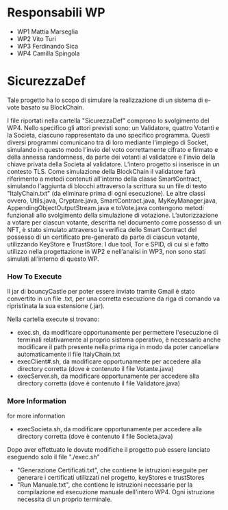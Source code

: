# Responsabili WP 

- WP1 Mattia Marseglia
- WP2 Vito Turi
- WP3 Ferdinando Sica
- WP4 Camilla Spingola

# SicurezzaDef

Tale progetto ha lo scopo di simulare la realizzazione di un sistema di e-vote basato su BlockChain.

I file riportati nella cartella "SicurezzaDef" comprono lo svolgimento del WP4. Nello specifico gli attori previsti sono: un Validatore, quattro Votanti e la Societa, ciascuno rappresentato da uno specifico programma. Questi diversi programmi comunicano tra di loro mediante l'impiego di Socket, simulando in questo modo l'invio del voto correttamente cifrato e firmato e della annessa randomness, da parte dei votanti al validatore e l'invio della chiave privata della Societa al validatore.
L’intero progetto si inserisce in un contesto TLS.
Come simulazione della BlockChain il validatore farà riferimento a metodi contenuti all'interno della classe SmartContract, simulando l'aggiunta di blocchi attraverso la scrittura su un file di testo "ItalyChain.txt" (da eliminare prima di ogni esecuzione).
Le altre classi ovvero, Utils.java, Cryptare.java, SmartContract.java, MyKeyManager.java, AppendingObjectOutputStream.java e toVote.java contengono metodi funzionali allo svolgimento della simulazione di votazione.
L’autorizzazione a votare per ciascun votante, descritta nel documento come possesso di un NFT, è stato simulato attraverso la verifica dello Smart Contract del possesso di un certificato pre-generato da parte di ciascun votante, utilizzando KeyStore e TrustStore.
I due tool, Tor e SPID, di cui si è fatto utilizzo nella progettazione in WP2 e nell’analisi in WP3, non sono stati simulati all’interno di questo WP.

### How To Execute

Il jar di bouncyCastle per poter essere inviato tramite Gmail è stato convertito in un file .txt, per una corretta esecuzione da riga di comando va ripristinata la sua estensione (.jar).

Nella cartella execute si trovano:

- exec.sh, da modificare opportunamente per permettere l'esecuzione di terminali relativamente al proprio sistema operativo, è necessario anche modificare il path presente nella prima riga in modo da poter cancellare automaticamente il file ItalyChain.txt
- execClient#.sh, da modificare opportunamente per accedere alla directory corretta (dove è contenuto il file Votante.java)
- execServer.sh, da modificare opportunamente per accedere alla directory corretta (dove è contenuto il file Validatore.java)

### More Information
for more information 
- execSocieta.sh, da modificare opportunamente per accedere alla directory corretta (dove è contenuto il file Societa.java)

Dopo aver effettuato le dovute modifiche il progetto può essere lanciato eseguendo solo il file "./exec.sh"

- "Generazione Certificati.txt", che contiene le istruzioni eseguite per generare i certificati utilizzati nel progetto, keyStores e trustStores
- "Run Manuale.txt", che contiene le istruzioni necessarie per la compilazione ed esecuzione manuale dell'intero WP4. Ogni istruzione necessita di un proprio terminale.
